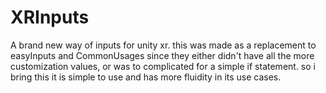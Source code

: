 # XRInputs
A brand new way of inputs for unity xr. this was made as a replacement to easyInputs and CommonUsages since they either didn't have all the more customization values, or was to complicated for a simple if statement. so i bring this it is simple to use and has more fluidity in its use cases.
